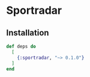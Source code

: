 # Sportradar


## Installation

```elixir
def deps do
  [
    {:sportradar, "~> 0.1.0"}
  ]
end
```

